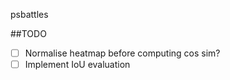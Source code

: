 psbattles


##TODO
 - [ ] Normalise heatmap before computing cos sim? 
 - [ ] Implement IoU evaluation